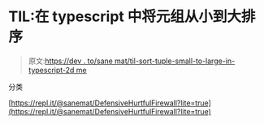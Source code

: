 # TIL:在 typescript 中将元组从小到大排序

> 原文:[https://dev . to/sane mat/til-sort-tuple-small-to-large-in-typescript-2d me](https://dev.to/sanemat/til-sort-tuple-small-to-large-in-typescript-2dme)

分类

[https://repl.it/@sanemat/DefensiveHurtfulFirewall?lite=true](https://repl.it/@sanemat/DefensiveHurtfulFirewall?lite=true)